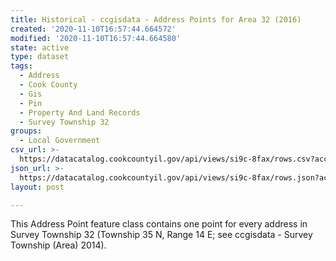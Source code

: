 ```yaml
---
title: Historical - ccgisdata - Address Points for Area 32 (2016)
created: '2020-11-10T16:57:44.664572'
modified: '2020-11-10T16:57:44.664580'
state: active
type: dataset
tags:
  - Address
  - Cook County
  - Gis
  - Pin
  - Property And Land Records
  - Survey Township 32
groups:
  - Local Government
csv_url: >-
  https://datacatalog.cookcountyil.gov/api/views/si9c-8fax/rows.csv?accessType=DOWNLOAD
json_url: >-
  https://datacatalog.cookcountyil.gov/api/views/si9c-8fax/rows.json?accessType=DOWNLOAD
layout: post

---
```

This Address Point feature class contains one point for every address in Survey Township 32 (Township 35 N, Range 14 E; see ccgisdata - Survey Township (Area) 2014).
